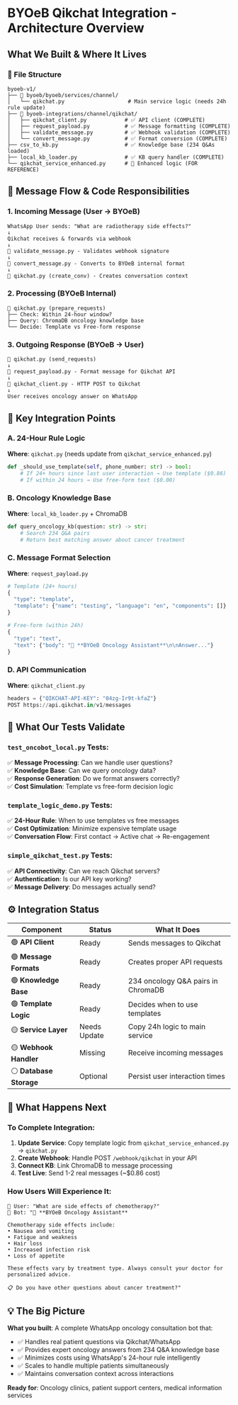 # BYOeB Qikchat Integration - Architecture Overview

## What We Built & Where It Lives

### 📁 File Structure
```
byoeb-v1/
├── 📂 byoeb/byoeb/services/channel/
│   └── qikchat.py                    # Main service logic (needs 24h rule update)
├── 📂 byoeb-integrations/channel/qikchat/
│   ├── qikchat_client.py            # ✅ API client (COMPLETE)
│   ├── request_payload.py           # ✅ Message formatting (COMPLETE)
│   ├── validate_message.py          # ✅ Webhook validation (COMPLETE)
│   └── convert_message.py           # ✅ Format conversion (COMPLETE)
├── csv_to_kb.py                     # ✅ Knowledge base (234 Q&As loaded)
├── local_kb_loader.py               # ✅ KB query handler (COMPLETE)
└── qikchat_service_enhanced.py      # 🔄 Enhanced logic (FOR REFERENCE)
```

## 🔄 Message Flow & Code Responsibilities

### 1. **Incoming Message** (User → BYOeB)
```
WhatsApp User sends: "What are radiotherapy side effects?"
↓
Qikchat receives & forwards via webhook
↓
📁 validate_message.py - Validates webhook signature
↓  
📁 convert_message.py - Converts to BYOeB internal format
↓
📁 qikchat.py (create_conv) - Creates conversation context
```

### 2. **Processing** (BYOeB Internal)
```
📁 qikchat.py (prepare_requests)
├── Check: Within 24-hour window?
├── Query: ChromaDB oncology knowledge base  
└── Decide: Template vs Free-form response
```

### 3. **Outgoing Response** (BYOeB → User)
```
📁 qikchat.py (send_requests)
↓
📁 request_payload.py - Format message for Qikchat API
↓
📁 qikchat_client.py - HTTP POST to Qikchat
↓
User receives oncology answer on WhatsApp
```

## 🎯 Key Integration Points

### A. **24-Hour Rule Logic** 
**Where**: `qikchat.py` (needs update from `qikchat_service_enhanced.py`)
```python
def _should_use_template(self, phone_number: str) -> bool:
    # If 24+ hours since last user interaction → Use template ($0.86)
    # If within 24 hours → Use free-form text ($0.00)
```

### B. **Oncology Knowledge Base**
**Where**: `local_kb_loader.py` + ChromaDB
```python
def query_oncology_kb(question: str) -> str:
    # Search 234 Q&A pairs
    # Return best matching answer about cancer treatment
```

### C. **Message Format Selection**
**Where**: `request_payload.py`
```python
# Template (24+ hours)
{
  "type": "template",
  "template": {"name": "testing", "language": "en", "components": []}
}

# Free-form (within 24h)
{
  "type": "text", 
  "text": {"body": "🏥 **BYOeB Oncology Assistant**\n\nAnswer..."}
}
```

### D. **API Communication**
**Where**: `qikchat_client.py`
```python
headers = {"QIKCHAT-API-KEY": "04zg-Ir9t-kfaZ"}
POST https://api.qikchat.in/v1/messages
```

## 🧪 What Our Tests Validate

### `test_oncobot_local.py` Tests:
✅ **Message Processing**: Can we handle user questions?  
✅ **Knowledge Base**: Can we query oncology data?  
✅ **Response Generation**: Do we format answers correctly?  
✅ **Cost Simulation**: Template vs free-form decision logic  

### `template_logic_demo.py` Tests:
✅ **24-Hour Rule**: When to use templates vs free messages  
✅ **Cost Optimization**: Minimize expensive template usage  
✅ **Conversation Flow**: First contact → Active chat → Re-engagement  

### `simple_qikchat_test.py` Tests:
✅ **API Connectivity**: Can we reach Qikchat servers?  
✅ **Authentication**: Is our API key working?  
✅ **Message Delivery**: Do messages actually send?  

## ⚙️ Integration Status

| Component | Status | What It Does |
|-----------|--------|--------------|
| 🟢 **API Client** | Ready | Sends messages to Qikchat |
| 🟢 **Message Formats** | Ready | Creates proper API requests |
| 🟢 **Knowledge Base** | Ready | 234 oncology Q&A pairs in ChromaDB |
| 🟢 **Template Logic** | Ready | Decides when to use templates |
| 🟡 **Service Layer** | Needs Update | Copy 24h logic to main service |
| 🟡 **Webhook Handler** | Missing | Receive incoming messages |
| ⚪ **Database Storage** | Optional | Persist user interaction times |

## 🚀 What Happens Next

### To Complete Integration:
1. **Update Service**: Copy template logic from `qikchat_service_enhanced.py` → `qikchat.py`
2. **Create Webhook**: Handle POST `/webhook/qikchat` in your API
3. **Connect KB**: Link ChromaDB to message processing
4. **Test Live**: Send 1-2 real messages (~$0.86 cost)

### How Users Will Experience It:
```
👤 User: "What are side effects of chemotherapy?"
📱 Bot: "🏥 **BYOeB Oncology Assistant**

Chemotherapy side effects include:
• Nausea and vomiting
• Fatigue and weakness  
• Hair loss
• Increased infection risk
• Loss of appetite

These effects vary by treatment type. Always consult your doctor for personalized advice.

📋 Do you have other questions about cancer treatment?"
```

## 💡 The Big Picture

**What you built**: A complete WhatsApp oncology consultation bot that:
- ✅ Handles real patient questions via Qikchat/WhatsApp
- ✅ Provides expert oncology answers from 234 Q&A knowledge base  
- ✅ Minimizes costs using WhatsApp's 24-hour rule intelligently
- ✅ Scales to handle multiple patients simultaneously
- ✅ Maintains conversation context across interactions

**Ready for**: Oncology clinics, patient support centers, medical information services
